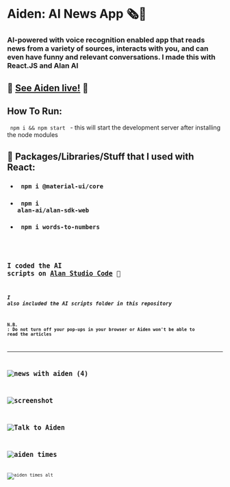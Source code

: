 # Aiden: AI News App 🗞️👾
### AI-powered with voice recognition enabled app that reads news from a variety of sources, interacts with you, and can even have funny and relevant conversations. I made this with React.JS and Alan AI

## 🤙 [See Aiden live!](https://aidenapp.netlify.app//) 🤙 

## How To Run:
<code> npm i && npm start </code> - this will start the development server after installing the node modules



## 🧤 Packages/Libraries/Stuff that I used with React:

* ### <code> npm i @material-ui/core </code>
* ### <code> npm i alan-ai/alan-sdk-web </code>
* ### <code> npm i words-to-numbers <code>
  

## I coded the AI scripts on [Alan Studio Code](https://alan.app/) 🤖
### *I also included the AI scripts folder in this repository*

#### N.B. : Do not turn off your pop-ups in your browser or Aiden won't be able to read the articles
---
![news with aiden (4)](https://user-images.githubusercontent.com/55017730/92018793-3f76e580-ed73-11ea-9a9e-4b9634002836.png)
---
![screenshot](https://user-images.githubusercontent.com/55017730/92019152-ca57e000-ed73-11ea-99d5-a37ba7587acb.png)
---

![Talk to Aiden](https://user-images.githubusercontent.com/55017730/92018891-69c8a300-ed73-11ea-9c02-068b45128216.png)
---
![aiden times](https://user-images.githubusercontent.com/55017730/92018833-50275b80-ed73-11ea-9643-2cae957b3e2c.png)
---
![aiden times alt](https://user-images.githubusercontent.com/55017730/92018940-7ea53680-ed73-11ea-92e8-56edc2856e0f.png)







